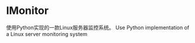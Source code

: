# IMonitor
使用Python实现的一款Linux服务器监控系统。
Use Python implementation of a Linux server monitoring system
